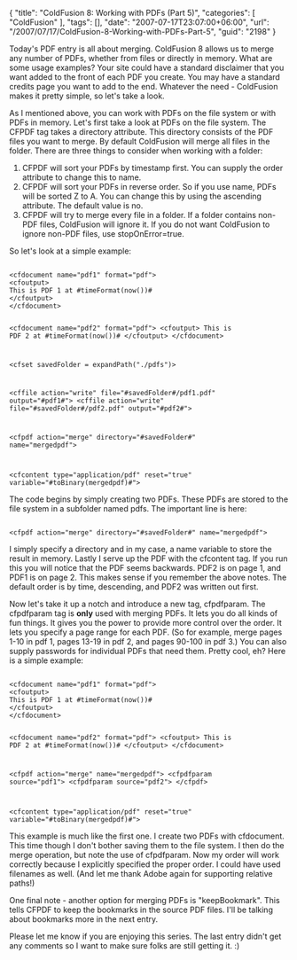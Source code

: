 {
	"title": "ColdFusion 8: Working with PDFs (Part 5)",
	"categories": [
		"ColdFusion"
	],
	"tags": [],
	"date": "2007-07-17T23:07:00+06:00",
	"url": "/2007/07/17/ColdFusion-8-Working-with-PDFs-Part-5",
	"guid": "2198"
}

Today's PDF entry is all about merging. ColdFusion 8 allows us to merge any number of PDFs, whether from files or directly in memory. What are some usage examples? Your site could have a standard disclaimer that you want added to the front of each PDF you create. You may have a standard credits page you want to add to the end. Whatever the need - ColdFusion makes it pretty simple, so let's take a look.
<!--more-->
As I mentioned above, you can work with PDFs on the file system or with PDFs in memory. Let's first take a look at PDFs on the file system. The CFPDF tag takes a directory attribute. This directory consists of the PDF files you want to merge. By default ColdFusion will merge all files in the folder. There are three things to consider when working with a folder:

<ol>
<li>CFPDF will sort your PDFs by timestamp first. You can supply the order attribute to change this to name. 
<li>CFPDF will sort your PDFs in reverse order. So if you use name, PDFs will be sorted Z to A. You can change this by using the ascending attribute. The default value is no.
<li>CFPDF will try to merge every file in a folder. If a folder contains non-PDF files, ColdFusion will ignore it. If you do not want ColdFusion to ignore non-PDF files, use stopOnError=true. 
</ol>

So let's look at a simple example:

<code>
&lt;cfdocument name="pdf1" format="pdf"&gt;
&lt;cfoutput&gt;
This is PDF 1 at #timeFormat(now())#
&lt;/cfoutput&gt;
&lt;/cfdocument&gt;

&lt;cfdocument name="pdf2" format="pdf"&gt;
&lt;cfoutput&gt;
This is PDF 2 at #timeFormat(now())#
&lt;/cfoutput&gt;
&lt;/cfdocument&gt;

&lt;cfset savedFolder = expandPath("./pdfs")&gt;

&lt;cffile action="write" file="#savedFolder#/pdf1.pdf" output="#pdf1#"&gt;
&lt;cffile action="write" file="#savedFolder#/pdf2.pdf" output="#pdf2#"&gt;

&lt;cfpdf action="merge" directory="#savedFolder#" name="mergedpdf"&gt;

&lt;cfcontent type="application/pdf" reset="true" variable="#toBinary(mergedpdf)#"&gt;
</code>

The code begins by simply creating two PDFs. These PDFs are stored to the file system in a subfolder named pdfs. The important line is here:

<code>
&lt;cfpdf action="merge" directory="#savedFolder#" name="mergedpdf"&gt;
</code>

I simply specify a directory and in my case, a name variable to store the result in memory. Lastly I serve up the PDF with the cfcontent tag. If you run this you will notice that the PDF seems backwards. PDF2 is on page 1, and PDF1 is on page 2. This makes sense if you remember the above notes. The default order is by time, descending, and PDF2 was written out first. 

Now let's take it up a notch and introduce a new tag, cfpdfparam. The cfpdfparam tag is <b>only</b> used with merging PDFs. It lets you do all kinds of fun things. It gives you the power to provide more control over the order. It lets you specify a page range for each PDF. (So for example, merge pages 1-10 in pdf 1, pages 13-19 in pdf 2, and pages 90-100 in pdf 3.) You can also supply passwords for individual PDFs that need them. Pretty cool, eh? Here is a simple example:

<code>
&lt;cfdocument name="pdf1" format="pdf"&gt;
&lt;cfoutput&gt;
This is PDF 1 at #timeFormat(now())#
&lt;/cfoutput&gt;
&lt;/cfdocument&gt;

&lt;cfdocument name="pdf2" format="pdf"&gt;
&lt;cfoutput&gt;
This is PDF 2 at #timeFormat(now())#
&lt;/cfoutput&gt;
&lt;/cfdocument&gt;

&lt;cfpdf action="merge" name="mergedpdf"&gt;
	&lt;cfpdfparam source="pdf1"&gt;
	&lt;cfpdfparam source="pdf2"&gt;
&lt;/cfpdf&gt;

&lt;cfcontent type="application/pdf" reset="true" variable="#toBinary(mergedpdf)#"&gt;
</code>

This example is much like the first one. I create two PDFs with cfdocument. This time though I don't bother saving them to the file system. I then do the merge operation, but note the use of cfpdfparam. Now my order will work correctly because I explicitly specified the proper order. I could have used filenames as well. (And let me thank Adobe again for supporting relative paths!)

One final note - another option for merging PDFs is "keepBookmark". This tells CFPDF to keep the bookmarks in the source PDF files. I'll be talking about bookmarks more in the next entry.

Please let me know if you are enjoying this series. The last entry didn't get any comments so I want to make sure folks are still getting it. :)